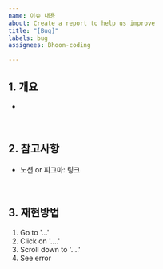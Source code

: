 ```yaml
---
name: 이슈 내용
about: Create a report to help us improve
title: "[Bug]"
labels: bug
assignees: Bhoon-coding

---
```


## 1. 개요
<!-- 이슈에 대한 내용을 작성해주세요.  -->
- 

<br>

## 2. 참고사항
<!-- 참고할 링크가 있다면 첨부해주세요.  -->
- 노션 or 피그마: 링크

<br>

## 3. 재현방법
<!-- 필요한 구현 사항을 TODO로 작성해주세요  -->

1. Go to '...'
2. Click on '....'
3. Scroll down to '....'
4. See error
